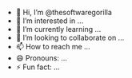 - 👋 Hi, I’m @thesoftwaregorilla
- 👀 I’m interested in ...
- 🌱 I’m currently learning ...
- 💞️ I’m looking to collaborate on ...
- 📫 How to reach me ...
- 😄 Pronouns: ...
- ⚡ Fun fact: ...

<!---
thesoftwaregorilla/thesoftwaregorilla is a ✨ special ✨ repository because its `README.md` (this file) appears on your GitHub profile.
You can click the Preview link to take a look at your changes.
--->
